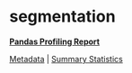 # segmentation

[**Pandas Profiling Report**](https://epistasislab.github.io/penn-ml-benchmarks/profile/segmentation.html)

[Metadata](metadata.yaml) | [Summary Statistics](summary_stats.tsv)
